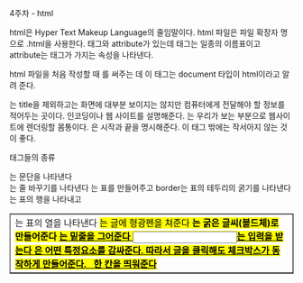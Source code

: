 4주차 - html

html은 Hyper Text Makeup Language의 줄임말이다.
html 파일은 파일 확장자 명으로 .html을 사용한다.
태그와 attribute가 있는데 태그는 일종의 이름표이고 attribute는 태그가 가지는 속성을 나타낸다.

html 파일을 처음 작성할 때 <!DOCTYPE html>를 써주는 데 이 태그는 document 타입이 html이라고 알려 준다.
<head>는 title을 제외하고는 화면에 대부분 보이지는 않지만 컴퓨터에게 전달해야 할 정보를 적어두는 곳이다. 인코딩이나 웹 사이트를 설명해준다.
<body>는 우리가 보는 부분으로 웹사이트에 렌더링할 몸통이다. 
<html>은 시작과 끝을 명시해준다. 이 태그 밖에는 작서아지 않는 것이 좋다.

태그들의 종류
<p>는 문단을 나타낸다
<br/>는 줄 바꾸기를 나타낸다
<table border>는 표를 만들어주고 border는 표의 테두리의 굵기를 나타낸다
<tr>는 표의 행을 나타내고 <td>는 표의 열을 나타낸다
<mark>는 글에 형광펜을 쳐준다
<b>는 굵은 글씨(볼드체)로 만들어준다
<U>는 밑줄을 그어준다
<input placeholder>는 입력을 받는다
<label>은 어떤 특정요소를 감싸준다. 따라서 글을 클릭해도 체크박스가 동작하게 만들어준다.
&nbsp; 한 칸을 띄워준다

